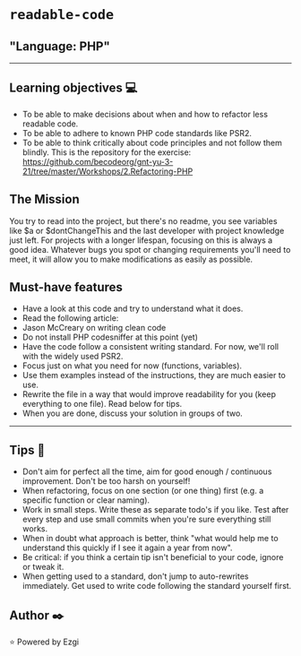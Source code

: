 
# `readable-code`

## "Language: PHP"

---

## Learning objectives :computer:

- To be able to make decisions about when and how to refactor less readable code.
- To be able to adhere to known PHP code standards like PSR2.
- To be able to think critically about code principles and not follow them blindly.
This is the repository for the exercise: https://github.com/becodeorg/gnt-yu-3-21/tree/master/Workshops/2.Refactoring-PHP


## The Mission

You try to read into the project, but there's no readme, you see variables like $a or $dontChangeThis and the last developer with project knowledge just left.
For projects with a longer lifespan, focusing on this is always a good idea.
Whatever bugs you spot or changing requirements you'll need to meet, it will allow you to make modifications as easily as possible.

## Must-have features

- Have a look at this code and try to understand what it does.
- Read the following article:
- Jason McCreary on writing clean code
- Do not install PHP codesniffer at this point (yet)
- Have the code follow a consistent writing standard. For now, we'll roll with the widely used PSR2.
- Focus just on what you need for now (functions, variables).
- Use them examples instead of the instructions, they are much easier to use.
- Rewrite the file in a way that would improve readability for you (keep everything to one file). Read below for tips.
- When you are done, discuss your solution in groups of two.

---

## Tips :wrench:

+ Don't aim for perfect all the time, aim for good enough / continuous improvement. Don't be too harsh on yourself!
+ When refactoring, focus on one section (or one thing) first (e.g. a specific function or clear naming).
+ Work in small steps. Write these as separate todo's if you like. Test after every step and use small commits when you're sure everything still works.
+ When in doubt what approach is better, think "what would help me to understand this quickly if I see it again a year from now".
+ Be critical: if you think a certain tip isn't beneficial to your code, ignore or tweak it.
+ When getting used to a standard, don't jump to auto-rewrites immediately. Get used to write code following the standard yourself first.

## Author :black_nib:
:star: Powered by Ezgi
